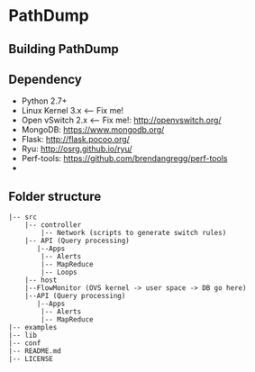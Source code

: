 PathDump
========

## Building PathDump

## Dependency
* Python 2.7+
* Linux Kernel 3.x <-- Fix me!
* Open vSwitch 2.x <-- Fix me!: http://openvswitch.org/
* MongoDB: https://www.mongodb.org/
* Flask: http://flask.pocoo.org/
* Ryu: http://osrg.github.io/ryu/
* Perf-tools: https://github.com/brendangregg/perf-tools
* 

## Folder structure
```
|-- src
    |-- controller
        |-- Network (scripts to generate switch rules)
	|-- API (Query processing)
	   |--Apps
		|-- Alerts
		|-- MapReduce
		|-- Loops
    |-- host
	|--FlowMonitor (OVS kernel -> user space -> DB go here)
	|--API (Query processing)
	   |--Apps
		|-- Alerts
		|-- MapReduce
|-- examples
|-- lib
|-- conf
|-- README.md
|-- LICENSE
```
